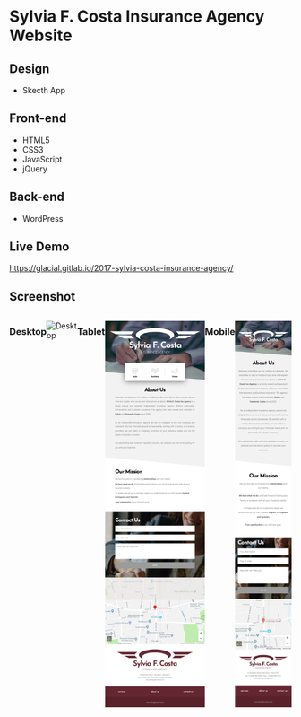 # Sylvia F. Costa Insurance Agency Website

## Design

* Skecth App

## Front-end 

* HTML5
* CSS3
* JavaScript
* jQuery

## Back-end

* WordPress

## Live Demo

https://glacial.gitlab.io/2017-sylvia-costa-insurance-agency/

## Screenshot

<div style="display: flex; width:100%; justify-content: center;">

### Desktop
![Desktop](docs/screenshots/desktop.png) 

---

### Tablet
![Tablet](docs/screenshots/tablet.png) 

---

### Mobile
![Mobile](docs/screenshots/mobile.png)
</div>
